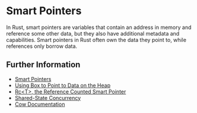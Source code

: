 # Smart Pointers

In Rust, smart pointers are variables that contain an address in memory and reference some other data, but they also have additional metadata and capabilities.
Smart pointers in Rust often own the data they point to, while references only borrow data.

## Further Information

- [Smart Pointers](https://rust-book.cs.brown.edu/book/ch15-00-smart-pointers.html)
- [Using Box to Point to Data on the Heap](https://rust-book.cs.brown.edu/book/ch15-01-box.html)
- [Rc\<T\>, the Reference Counted Smart Pointer](https://rust-book.cs.brown.edu/book/ch15-04-rc.html)
- [Shared-State Concurrency](https://rust-book.cs.brown.edu/book/ch16-03-shared-state.html)
- [Cow Documentation](https://rust-book.cs.brown.edu/std/borrow/enum.Cow.html)
